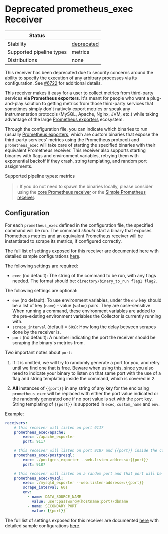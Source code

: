 # Deprecated prometheus_exec Receiver

| Status                   |              |
| ------------------------ | ------------ |
| Stability                | [deprecated] |
| Supported pipeline types | metrics      |
| Distributions            | none         |

This receiver has been deprecated due to security concerns around the ability to specify the execution of
any arbitrary processes via its configuration. See [#6722](https://github.com/asserts/opentelemetry-collector-contrib/issues/6722) for additional details.

This receiver makes it easy for a user to collect metrics from third-party
services **via Prometheus exporters**. It's meant for people who want a
plug-and-play solution to getting metrics from those third-party services
that sometimes simply don't natively export metrics or speak any
instrumentation protocols (MySQL, Apache, Nginx, JVM, etc.) while taking
advantage of the large [Prometheus
exporters](https://prometheus.io/docs/instrumenting/exporters/) ecosystem.

Through the configuration file, you can indicate which binaries to run
(usually [Prometheus
exporters](https://prometheus.io/docs/instrumenting/exporters/), which are
custom binaries that expose the third-party services' metrics using the
Prometheus protocol) and `prometheus_exec` will take care of starting the
specified binaries with their equivalent Prometheus receiver. This receiver
also supports starting binaries with flags and environment variables,
retrying them with exponential backoff if they crash, string templating, and
random port assignments.

Supported pipeline types: metrics

> :information_source: If you do not need to spawn the binaries locally,
please consider using the [core Prometheus
receiver](../prometheusreceiver)
or the [Simple Prometheus
receiver](../simpleprometheusreceiver).

## Configuration

For each `prometheus_exec` defined in the configuration file, the specified
command will be run. The command *should* start a binary that exposes
Prometheus metrics and an equivalent Prometheus receiver will be instantiated
to scrape its metrics, if configured correctly.

The full list of settings exposed for this receiver are documented [here](./config.go)
with detailed sample configurations [here](./testdata/config.yaml).

The following settings are required:

- `exec` (no default): The string of the command to be run, with any flags
needed. The format should be: `directory/binary_to_run flag1 flag2`.

The following settings are optional:

- `env` (no default): To use environment variables, under the `env` key
should be a list of key (`name`) - value (`value`) pairs. They are
case-sensitive. When running a command, these environment variables are added
to the pre-existing environment variables the Collector is currently running
with.
- `scrape_interval` (default = `60s`): How long the delay between scrapes
done by the receiver is.
- `port` (no default): A number indicating the port the receiver should be
scraping the binary's metrics from.

Two important notes about `port`:

1. If it is omitted, we will try to randomly generate a port
for you, and retry until we find one that is free. Beware when using this,
since you also need to indicate your binary to listen on that same port with
the use of a flag and string templating inside the command, which is covered
in 2.

2. **All** instances of `{{port}}` in any string of any key for the enclosing
`prometheus_exec` will be replaced with either the port value indicated or
the randomly generated one if no port value is set with the `port` key.
String templating of `{{port}}` is supported in `exec`, `custom_name` and
`env`.

Example:

```yaml
receivers:
    # this receiver will listen on port 9117
    prometheus_exec/apache:
        exec: ./apache_exporter
        port: 9117

    # this receiver will listen on port 9187 and {{port}} inside the command will become 9187
    prometheus_exec/postgresql:
        exec: ./postgres_exporter --web.listen-address=:{{port}}
        port: 9187

    # this receiver will listen on a random port and that port will be substituting the {{port}} inside the command
    prometheus_exec/mysql:
        exec: ./mysqld_exporter --web.listen-address=:{{port}}
        scrape_interval: 60s
        env:
          - name: DATA_SOURCE_NAME
            value: user:password@(hostname:port)/dbname
          - name: SECONDARY_PORT
            value: {{port}}
```

The full list of settings exposed for this receiver are documented [here](./config.go)
with detailed sample configurations [here](./testdata/config.yaml).

[deprecated]:https://github.com/open-telemetry/opentelemetry-collector#deprecated
